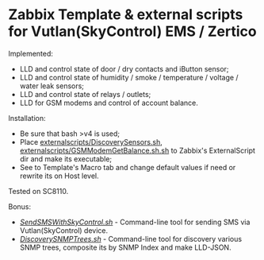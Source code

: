 # Zabbix Template & external scripts for Vutlan(SkyControl) EMS / Zertico

Implemented:
- LLD and control state of door / dry contacts and iButton sensor;
- LLD and control state of humidity / smoke / temperature / voltage / water leak sensors;
- LLD and control state of relays / outlets;
- LLD for GSM modems and control of account balance.

Installation:
- Be sure that bash >v4 is used;
- Place [externalscripts/DiscoverySensors.sh](https://raw.githubusercontent.com/zbx-sadman/vutlan_ems/master/externalscripts/DiscoverySensors.sh), [externalscripts/GSMModemGetBalance.sh.sh](https://raw.githubusercontent.com/zbx-sadman/vutlan_ems/master/externalscripts/GSMModemGetBalance.sh) to Zabbix's ExternalScript dir and make its executable;
- See to Template's Macro tab and change default values if need or rewrite its on Host level.

Tested on SC8110.

Bonus:  
- [_SendSMSWithSkyControl.sh_](https://raw.githubusercontent.com/zbx-sadman/vutlan_ems/master/alertscripts/SendSMSWithSkyControl.sh) - Command-line tool for sending SMS via Vutlan(SkyControl) device.
- [_DiscoverySNMPTrees.sh_](https://raw.githubusercontent.com/zbx-sadman/vutlan_ems/master/externalscripts/DiscoverySNMPTrees.sh) - Command-line tool for discovery various SNMP trees, composite its by SNMP Index and make LLD-JSON.




